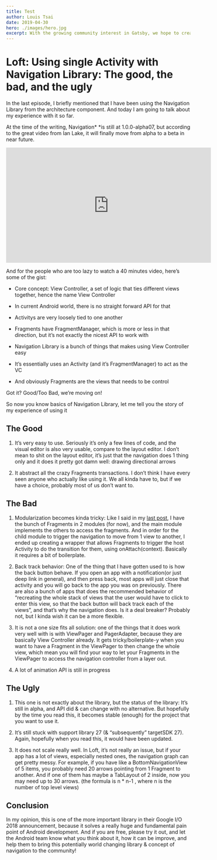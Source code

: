```yaml
---
title: Test
author: Louis Tsai
date: 2019-04-30
hero: ./images/hero.jpg
excerpt: With the growing community interest in Gatsby, we hope to create more resources that make it easier for anyone to grasp the power of this incredible tool.
---
```

# Loft: Using single Activity with Navigation Library: The good, the bad, and the ugly

In the last episode, I briefly mentioned that I have been using the Navigation Library from the architecture component. And today I am going to talk about my experience with it so far.

At the time of the writing, Navigation* *is still at 1.0.0-alpha07, but according to the great video from Ian Lake, it will finally move from alpha to a beta in near future.

<center><iframe width="560" height="315" src="https://www.youtube.com/embed/2k8x8V77CrU" frameborder="0" allowfullscreen></iframe></center>

And for the people who are too lazy to watch a 40 minutes video, here’s some of the gist:

* Core concept: View Controller, a set of logic that ties different views together, hence the name View Controller

* In current Android world, there is no straight forward API for that

* Activitys are very loosely tied to one another

* Fragments have FragmentManager, which is more or less in that direction, but it’s not exactly the nicest API to work with

* Navigation Library is a bunch of things that makes using View Controller easy

* It’s essentially uses an Activity (and it’s FragmentManager) to act as the VC

* And obviously Fragments are the views that needs to be control

Got it? Good/Too Bad, we’re moving on!

So now you know basics of Navigation Library, let me tell you the story of my experience of using it

## The Good

1. It’s very easy to use. Seriously it’s only a few lines of code, and the visual editor is also very usable, compare to the layout editor. I don’t mean to shit on the layout editor, it’s just that the navigation does 1 thing only and it does it pretty got damn well: drawing directional arrows

1. It abstract all the crazy Fragments transactions. I don’t think I have every seen anyone who actually like using it. We all kinda have to, but if we have a choice, probably most of us don’t want to.

## The Bad

1. Modularization becomes kinda tricky: Like I said in my [last post](https://medium.com/@louis993546/loft-how-i-modularize-my-android-app-903cc28a662d), I have the bunch of Fragments in 2 modules (for now), and the main module implements the others to access the fragments. And in order for the child module to trigger the navigation to move from 1 view to another, I ended up creating a wrapper that allows Fragments to trigger the host Activity to do the transition for them, using onAttach(context). Basically it requires a bit of boilerplate.

1. Back track behavior: One of the thing that I have gotten used to is how the back button behave. If you open an app with a notification(or just deep link in general), and then press back, most apps will just close that activity and you will go back to the app you was on previously. There are also a bunch of apps that does the recommended behavior of “recreating the whole stack of views that the user would have to click to enter this view, so that the back button will back track each of the views”, and that’s why the navigation does. Is it a deal breaker? Probably not, but I kinda wish it can be a more flexible.

1. It is not a one size fits all solution: one of the things that it does work very well with is with ViewPager and PagerAdapter, because they are basically View Controller already. It gets tricky/boilerplate-y when you want to have a Fragment in the ViewPager to then change the whole view, which mean you will find your way to let your Fragments in the ViewPager to access the navigation controller from a layer out.

1. A lot of animation API is still in progress

## The Ugly

1. This one is not exactly about the library, but the status of the library: It’s still in alpha, and API did & can change with no alternative. But hopefully by the time you read this, it becomes stable (enough) for the project that you want to use it.

1. It’s still stuck with support library 27 (& “subsequently” targetSDK 27). Again, hopefully when you read this, it would have been updated.

1. It does not scale really well. In Loft, it’s not really an issue, but if your app has a lot of views, especially nested ones, the navigation graph can get pretty messy. For example, if you have like a BottomNavigationView of 5 items, you probably need 20 arrows pointing from 1 Fragment to another. And if one of them has maybe a TabLayout of 2 inside, now you may need up to 30 arrows. (the formula is n * n-1 , where n is the number of top level views)

## Conclusion

In my opinion, this is one of the more important library in their Google I/O 2018 announcement, because it solves a really huge and fundamental pain point of Android development. And if you are free, please try it out, and let the Android team know what you think about it, how it can be improve, and help them to bring this potentially world changing library & concept of navigation to the community!
